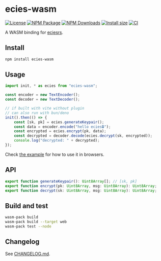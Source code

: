 # ecies-wasm

[![License](https://img.shields.io/github/license/ecies/rs-wasm.svg)](https://github.com/ecies/rs-wasm)
[![NPM Package](https://img.shields.io/npm/v/ecies-wasm.svg)](https://www.npmjs.com/package/ecies-wasm)
[![NPM Downloads](https://img.shields.io/npm/dm/ecies-wasm)](https://npm-stat.link/ecies-wasm)
[![Install size](https://packagephobia.com/badge?p=ecies-wasm)](https://packagephobia.com/result?p=ecies-wasm)
[![CI](https://img.shields.io/github/actions/workflow/status/ecies/rs-wasm/ci.yml)](https://github.com/ecies/rs-wasm/actions)

A WASM binding for [eciesrs](https://github.com/ecies/rs).

## Install

```bash
npm install ecies-wasm
```

## Usage

```js
import init, * as ecies from "ecies-wasm";

const encoder = new TextEncoder();
const decoder = new TextDecoder();

// if built with vite without plugin
// can also run with bun/deno
init().then(() => {
    const [sk, pk] = ecies.generateKeypair();
    const data = encoder.encode("hello ecies🔒");
    const encrypted = ecies.encrypt(pk, data);
    const decrypted = decoder.decode(ecies.decrypt(sk, encrypted));
    console.log("decrypted: " + decrypted);
});
```

Check [the example](./example) for how to use it in browsers.

## API

```ts
export function generateKeypair(): Uint8Array[]; // [sk, pk]
export function encrypt(pk: Uint8Array, msg: Uint8Array): Uint8Array;
export function decrypt(sk: Uint8Array, msg: Uint8Array): Uint8Array;
```

## Build and test

```bash
wasm-pack build
wasm-pack build --target web
wasm-pack test --node
```

## Changelog

See [CHANGELOG.md](./CHANGELOG.md).
